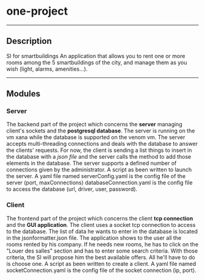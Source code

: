 # one-project
-----
## Description

SI for smartbuildings
An application that allows you to rent one or more rooms among the 5 smartbuildings of the city, and manage them as you wish (light, alarms, amenities...).

-----
## Modules


### Server

The backend part of the project which concerns the **server** managing client's sockets and the **postgresql database**. The server is running on the vm xana while the database is supported on the venom vm. The server accepts multi-threading connections and deals with the database to answer the clients' requests. For now, the client is sending a list things to insert in the database with a *json file* and the server calls the method to add those elements in the database. The server supports a defined number of connections given by the administrator.
A script as been written to launch the server.
A yaml file named serverConfig.yaml is the config file of the server (port, maxConnections) databaseConnection.yaml is the config file to access the database (url, driver, user, password).

### Client
 
The frontend part of the project which concerns the client **tcp connection** and the **GUI application**. The client uses a socket tcp connection to access to the database. The list of data he wants to enter in the database is located in the jsonformatter.json file. The application shows to the user all the rooms rented by his company. If he needs new rooms, he has to click on the "Louer des salles" section and has to enter some search criteria. With those criteria, the SI will propose him the best available offers. All he'll have to do is choose one.
A script as been written to create a client.
A yaml file named socketConnection.yaml is the config file of the socket connection (ip, port).
